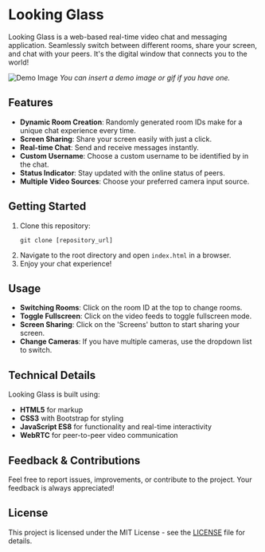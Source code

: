 # Looking Glass

Looking Glass is a web-based real-time video chat and messaging application. Seamlessly switch between different rooms, share your screen, and chat with your peers. It's the digital window that connects you to the world!

![Demo Image](path_to_demo_image.png) *You can insert a demo image or gif if you have one.*

## Features

- **Dynamic Room Creation**: Randomly generated room IDs make for a unique chat experience every time.
- **Screen Sharing**: Share your screen easily with just a click.
- **Real-time Chat**: Send and receive messages instantly.
- **Custom Username**: Choose a custom username to be identified by in the chat.
- **Status Indicator**: Stay updated with the online status of peers.
- **Multiple Video Sources**: Choose your preferred camera input source.

## Getting Started

1. Clone this repository:
   ```
   git clone [repository_url]
   ```
2. Navigate to the root directory and open `index.html` in a browser.
3. Enjoy your chat experience!

## Usage

- **Switching Rooms**: Click on the room ID at the top to change rooms.
- **Toggle Fullscreen**: Click on the video feeds to toggle fullscreen mode.
- **Screen Sharing**: Click on the 'Screens' button to start sharing your screen.
- **Change Cameras**: If you have multiple cameras, use the dropdown list to switch.

## Technical Details

Looking Glass is built using:
- **HTML5** for markup
- **CSS3** with Bootstrap for styling
- **JavaScript ES8** for functionality and real-time interactivity
- **WebRTC** for peer-to-peer video communication

## Feedback & Contributions

Feel free to report issues, improvements, or contribute to the project. Your feedback is always appreciated!

## License

This project is licensed under the MIT License - see the [LICENSE](LICENSE) file for details.

